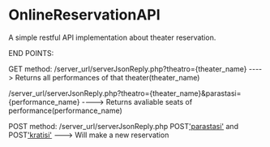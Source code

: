 # OnlineReservationAPI
A simple  restful API implementation about theater reservation.

END POINTS:

GET method:
/server_url/serverJsonReply.php?theatro={theater_name} ----> Returns all performances of that theater(theater_name)

/server_url/serverJsonReply.php?theatro={theater_name}&parastasi={performance_name} ----> Returns avaliable seats of performance(performance_name)

POST method:
/server_url/serverJsonReply.php POST['parastasi'](performance) and POST['kratisi'](number_of_reservation) ---> Will make a new reservation 

